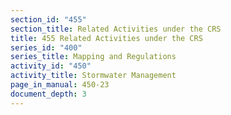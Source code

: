```yaml
---
section_id: "455"
section_title: Related Activities under the CRS
title: 455 Related Activities under the CRS
series_id: "400"
series_title: Mapping and Regulations
activity_id: "450"
activity_title: Stormwater Management
page_in_manual: 450-23
document_depth: 3
---
```

